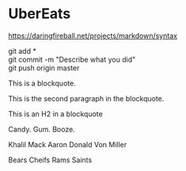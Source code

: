 # UberEats

https://daringfireball.net/projects/markdown/syntax

git add *  
git commit -m "Describe what you did"  
git push origin master  

 This is a blockquote.
 
 This is the second paragraph in the blockquote.

 This is an H2 in a blockquote

   Candy.
   Gum.
  Booze.

Khalil Mack 
Aaron Donald 
Von Miller 

Bears 
Cheifs
Rams
Saints
